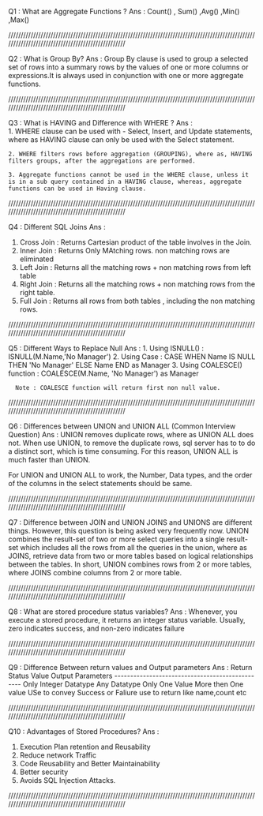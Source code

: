 Q1 : What are Aggregate Functions ?
Ans : Count() , Sum() ,Avg() ,Min() ,Max()

//////////////////////////////////////////////////////////////////////////////////////////////////////////////////////////////////////////////////

Q2 : What is Group By?
Ans : Group By clause is  used to group a selected set of rows into a summary rows by the values of one or more columns or expressions.It is always used in conjunction with one or more aggregate functions.

//////////////////////////////////////////////////////////////////////////////////////////////////////////////////////////////////////////////////

Q3 : What is HAVING and Difference with WHERE ?
Ans :   
    1. WHERE clause can be used with - Select, Insert, and Update    statements, where as HAVING clause can only be used with the Select statement.
    
    2. WHERE filters rows before aggregation (GROUPING), where as, HAVING filters groups, after the aggregations are performed.
    
    3. Aggregate functions cannot be used in the WHERE clause, unless it is in a sub query contained in a HAVING clause, whereas, aggregate functions can be used in Having clause.

//////////////////////////////////////////////////////////////////////////////////////////////////////////////////////////////////////////////////

Q4 : Different SQL Joins 
Ans : 
1. Cross Join : Returns Cartesian product of the table involves in the Join.
2. Inner Join : Returns Only MAtching rows. non matching rows are eliminated
3. Left Join : Returns all the matching rows + non matching rows from left table
4. Right Join : Returns all the matching rows  + non matching rows from the right table.
5. Full Join : Returns all rows from both tables , including the non matching rows.

//////////////////////////////////////////////////////////////////////////////////////////////////////////////////////////////////////////////////

Q5 : Different Ways to Replace Null 
Ans : 1. Using ISNULL() :  ISNULL(M.Name,'No Manager')
      2. Using Case : CASE WHEN Name IS NULL THEN 'No Manager' ELSE Name END as Manager
      3. Using COALESCE() function : COALESCE(M.Name, 'No Manager') as Manager

      Note : COALESCE function will return first non null value.

//////////////////////////////////////////////////////////////////////////////////////////////////////////////////////////////////////////////////

Q6 : Differences between UNION and UNION ALL (Common Interview Question)
Ans : UNION removes duplicate rows, where as UNION ALL does not. When use UNION, to remove the duplicate rows, sql server has to to do a distinct sort, which is time consuming. For this reason, UNION ALL is much faster than UNION.

For UNION and UNION ALL to work, the Number, Data types, and the order of the columns in the select statements should be same.

//////////////////////////////////////////////////////////////////////////////////////////////////////////////////////////////////////////////////

Q7 : Difference between JOIN and UNION
JOINS and UNIONS are different things. However, this question is being asked very frequently now. UNION combines the result-set of two or more select queries into a single result-set which includes all the rows from all the queries in the union, where as JOINS, retrieve data from two or more tables based on logical relationships between the tables. In short, UNION combines rows from 2 or more tables, where JOINS combine columns from 2 or more table.

//////////////////////////////////////////////////////////////////////////////////////////////////////////////////////////////////////////////////

Q8 : What are stored procedure status variables?
Ans : Whenever, you execute a stored procedure, it returns an integer status variable. Usually, zero indicates success, and non-zero indicates failure

//////////////////////////////////////////////////////////////////////////////////////////////////////////////////////////////////////////////////

Q9 : Difference Between return values and Output parameters
Ans : Return Status Value               Output Parameters
        ------------------------------------------------
      Only Integer Datatype             Any Datatype
      Only  One Value                   More then One value
      USe to convey Success or Faliure  use to return like name,count etc

//////////////////////////////////////////////////////////////////////////////////////////////////////////////////////////////////////////////////

Q10 : Advantages of Stored Procedures?
Ans : 
1. Execution Plan retention and Reusability 
2. Reduce network Traffic 
3. Code Reusability and Better Maintainability
4. Better security
5. Avoids SQL Injection Attacks.

//////////////////////////////////////////////////////////////////////////////////////////////////////////////////////////////////////////////////